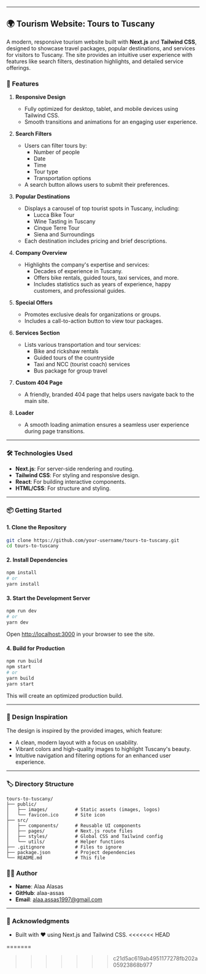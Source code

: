 
---

## 🌍 Tourism Website: Tours to Tuscany

A modern, responsive tourism website built with **Next.js** and **Tailwind CSS**, designed to showcase travel packages, popular destinations, and services for visitors to Tuscany. The site provides an intuitive user experience with features like search filters, destination highlights, and detailed service offerings.

### 🚀 Features

1. **Responsive Design**
   - Fully optimized for desktop, tablet, and mobile devices using Tailwind CSS.
   - Smooth transitions and animations for an engaging user experience.

2. **Search Filters**
   - Users can filter tours by:
     - Number of people
     - Date
     - Time
     - Tour type
     - Transportation options
   - A search button allows users to submit their preferences.

3. **Popular Destinations**
   - Displays a carousel of top tourist spots in Tuscany, including:
     - Lucca Bike Tour
     - Wine Tasting in Tuscany
     - Cinque Terre Tour
     - Siena and Surroundings
   - Each destination includes pricing and brief descriptions.

4. **Company Overview**
   - Highlights the company's expertise and services:
     - Decades of experience in Tuscany.
     - Offers bike rentals, guided tours, taxi services, and more.
     - Includes statistics such as years of experience, happy customers, and professional guides.

5. **Special Offers**
   - Promotes exclusive deals for organizations or groups.
   - Includes a call-to-action button to view tour packages.

6. **Services Section**
   - Lists various transportation and tour services:
     - Bike and rickshaw rentals
     - Guided tours of the countryside
     - Taxi and NCC (tourist coach) services
     - Bus package for group travel

7. **Custom 404 Page**
   - A friendly, branded 404 page that helps users navigate back to the main site.

8. **Loader**
   - A smooth loading animation ensures a seamless user experience during page transitions.

---

### 🛠️ Technologies Used

- **Next.js**: For server-side rendering and routing.
- **Tailwind CSS**: For styling and responsive design.
- **React**: For building interactive components.
- **HTML/CSS**: For structure and styling.

---

### 📦 Getting Started

#### 1. Clone the Repository

```bash
git clone https://github.com/your-username/tours-to-tuscany.git
cd tours-to-tuscany
```

#### 2. Install Dependencies

```bash
npm install
# or
yarn install
```

#### 3. Start the Development Server

```bash
npm run dev
# or
yarn dev
```

Open [http://localhost:3000](http://localhost:3000) in your browser to see the site.

#### 4. Build for Production

```bash
npm run build
npm start
# or
yarn build
yarn start
```

This will create an optimized production build.

---

### 🎨 Design Inspiration

The design is inspired by the provided images, which feature:

- A clean, modern layout with a focus on usability.
- Vibrant colors and high-quality images to highlight Tuscany's beauty.
- Intuitive navigation and filtering options for an enhanced user experience.

---

### 🏷️ Directory Structure

```
tours-to-tuscany/
├── public/
│   ├── images/          # Static assets (images, logos)
│   └── favicon.ico      # Site icon
├── src/
│   ├── components/      # Reusable UI components
│   ├── pages/           # Next.js route files
│   ├── styles/          # Global CSS and Tailwind config
│   └── utils/           # Helper functions
├── .gitignore           # Files to ignore
├── package.json         # Project dependencies
└── README.md            # This file
```


### 👩‍💻 Author

- **Name**: Alaa Alasas
- **GitHub**: alaa-assas
- **Email**: alaa.assas1997@gmail.com

---

### 🙌 Acknowledgments

- Built with ❤️ using Next.js and Tailwind CSS.
<<<<<<< HEAD


=======
>>>>>>> c21d5ac619ab4951177278fb202a05923868b977
